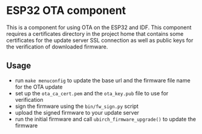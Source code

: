 # ESP32 OTA component

This is a component for using OTA on the ESP32 and IDF.
This component requires a certificates directory in the project home that contains some
certificates for the update server SSL connection as well as public keys for the verification
of downloaded firmware.

## Usage

- run `make menuconfig` to update the base url and the firmware file name for the OTA update
- set up the `ota_ca_cert.pem` and the `ota_key.pub` file to use for verification
- sign the firmware using the `bin/fw_sign.py` script
- upload the signed firmware to your update server
- run the initial firmware and call `ubirch_firmware_upgrade()` to update the firmware